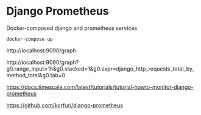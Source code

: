 # Django Prometheus

Docker-composed django and prometheus services

```
docker-compose up
```

http://localhost:9090/graph

http://localhost:9090/graph?g0.range_input=1h&g0.stacked=1&g0.expr=django_http_requests_total_by_method_total&g0.tab=0

https://docs.timescale.com/latest/tutorials/tutorial-howto-monitor-django-prometheus

https://github.com/korfuri/django-prometheus